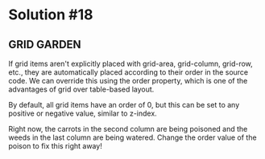 
# Solution #18

## GRID GARDEN

If grid items aren't explicitly placed with grid-area, grid-column, grid-row, etc., they are automatically placed according to their order in the source code. We can override this using the order property, which is one of the advantages of grid over table-based layout.

By default, all grid items have an order of 0, but this can be set to any positive or negative value, similar to z-index.

Right now, the carrots in the second column are being poisoned and the weeds in the last column are being watered. Change the order value of the poison to fix this right away!